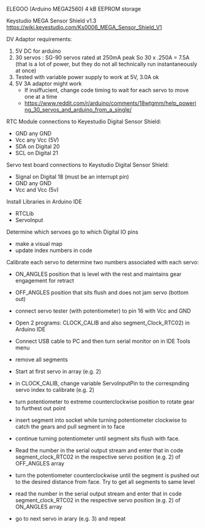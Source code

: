 ELEGOO (Arduino MEGA2560)
4 kB EEPROM storage

Keystudio MEGA Sensor Shield v1.3
https://wiki.keyestudio.com/Ks0006_MEGA_Sensor_Shield_V1

DV Adaptor requirements:
1. 5V DC for arduino
2. 30 servos : SG-90 servos rated at 250mA peak
    So 30 x .250A = 7.5A  (that is a lot of power, but they do not all technically run instantaneously at once)
3. Tested with variable power supply to work at 5V, 3.0A ok
4. 5V 3A adaptor might work
    - If insiffucient, change code timing to wait for each servo to move one at a time
    - https://www.reddit.com/r/arduino/comments/18wtgmm/help_powering_30_servos_and_arduino_from_a_single/

RTC Module connections to Keyestudio Digital Sensor Shield:
- GND any GND
- Vcc any Vcc (5V)
- SDA on Digital 20
- SCL on Digital 21

Servo test board connections to Keystudio Digital Sensor Shield:
- Signal on Digital 18 (must be an interrupt pin)
- GND any GND
- Vcc and Vcc (5v)
  
Install Libraries in Arduino IDE
- RTCLib
- ServoInput

Determine which servoes go to which Digital IO pins
- make a visual map
- update index numbers in code

Calibrate each servo to determine two numbers associated with each servo:
- ON_ANGLES position that is level with the rest and maintains gear engagement for retract
- OFF_ANGLES position that sits flush and does not jam servo (bottom out)
  
- connect servo tester (with potentiometer) to pin 16 with Vcc and GND
- Open 2 programs: CLOCK_CALIB and also segment_Clock_RTC02) in Arduino IDE
- Connect USB cable to PC and then turn serial monitor on in IDE Tools menu
- remove all segments
- Start at first servo in array (e.g. 2)
- in CLOCK_CALIB, change variable ServoInputPin to the correspnding servo index to calibrate (e.g. 2)
- turn potentiometer to extreme counterclockwise position to rotate gear to furthest out point
- insert segment into socket while turning potentiometer clockwise to catch the gears and pull segment in to face
- continue turning potentiometer until segment sits flush with face.
- Read the number in the serial output stream and enter that in code segment_clock_RTC02 in the respective servo position (e.g. 2) of OFF_ANGLES array
- turn the potentiometer counterclockwise until the segment is pushed out to the desired distance from face.  Try to get all segments to same level
- read the number in the serial output stream and enter that in code segment_clock_RTC02 in the respective servo position (e.g. 2) of ON_ANGLES array
- go to next servo in arary (e.g. 3) and repeat


